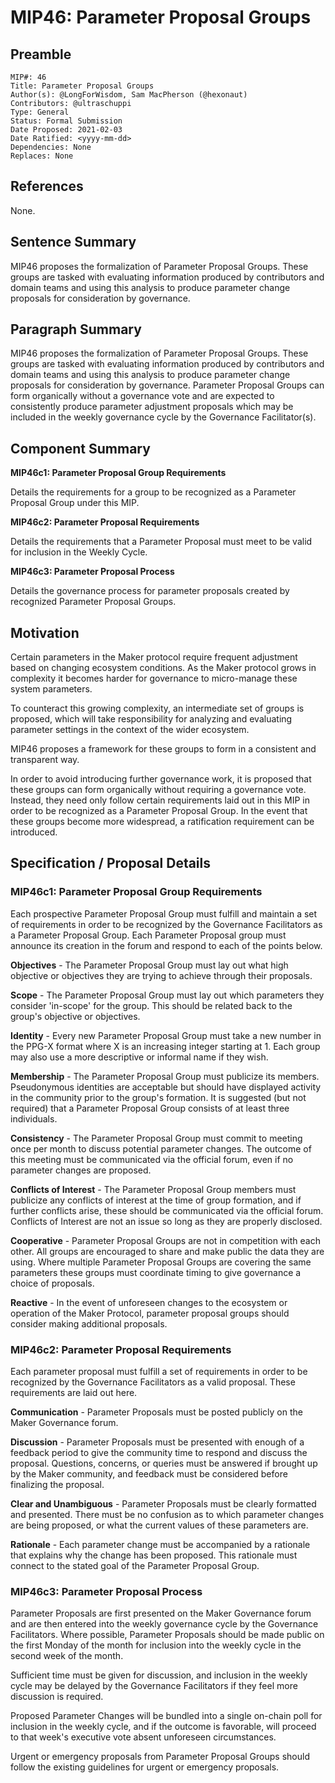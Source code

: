 # MIP46: Parameter Proposal Groups

## Preamble
```
MIP#: 46
Title: Parameter Proposal Groups
Author(s): @LongForWisdom, Sam MacPherson (@hexonaut)
Contributors: @ultraschuppi
Type: General
Status: Formal Submission
Date Proposed: 2021-02-03
Date Ratified: <yyyy-mm-dd>
Dependencies: None
Replaces: None
```
## References

None.

## Sentence Summary

MIP46 proposes the formalization of Parameter Proposal Groups. These groups are tasked with evaluating information produced by contributors and domain teams and using this analysis to produce parameter change proposals for consideration by governance.

## Paragraph Summary

MIP46 proposes the formalization of Parameter Proposal Groups. These groups are tasked with evaluating information produced by contributors and domain teams and using this analysis to produce parameter change proposals for consideration by governance. Parameter Proposal Groups can form organically without a governance vote and are expected to consistently produce parameter adjustment proposals which may be included in the weekly governance cycle by the Governance Facilitator(s).

## Component Summary

**MIP46c1: Parameter Proposal Group Requirements**

Details the requirements for a group to be recognized as a Parameter Proposal Group under this MIP.

**MIP46c2: Parameter Proposal Requirements**

Details the requirements that a Parameter Proposal must meet to be valid for inclusion in the Weekly Cycle.

**MIP46c3: Parameter Proposal Process**

Details the governance process for parameter proposals created by recognized Parameter Proposal Groups.

## Motivation

Certain parameters in the Maker protocol require frequent adjustment based on changing ecosystem conditions. As the Maker protocol grows in complexity it becomes harder for governance to micro-manage these system parameters.

To counteract this growing complexity, an intermediate set of groups is proposed, which will take responsibility for analyzing and evaluating parameter settings in the context of the wider ecosystem.

MIP46 proposes a framework for these groups to form in a consistent and transparent way.

In order to avoid introducing further governance work, it is proposed that these groups can form organically without requiring a governance vote. Instead, they need only follow certain requirements laid out in this MIP in order to be recognized as a Parameter Proposal Group. In the event that these groups become more widespread, a ratification requirement can be introduced.

## Specification / Proposal Details

### MIP46c1: Parameter Proposal Group Requirements

Each prospective Parameter Proposal Group must fulfill and maintain a set of requirements in order to be recognized by the Governance Facilitators as a Parameter Proposal Group. Each Parameter Proposal group must announce its creation in the forum and respond to each of the points below.

**Objectives** - The Parameter Proposal Group must lay out what high objective or objectives they are trying to achieve through their proposals.

**Scope** - The Parameter Proposal Group must lay out which parameters they consider 'in-scope' for the group. This should be related back to the group's objective or objectives. 

**Identity** - Every new Parameter Proposal Group must take a new number in the PPG-X format where X is an increasing integer starting at 1. Each group may also use a more descriptive or informal name if they wish.

**Membership** - The Parameter Proposal Group must publicize its members. Pseudonymous identities are acceptable but should have displayed activity in the community prior to the group's formation. It is suggested (but not required) that a Parameter Proposal Group consists of at least three individuals.

**Consistency** - The Parameter Proposal Group must commit to meeting once per month to discuss potential parameter changes. The outcome of this meeting must be communicated via the official forum, even if no parameter changes are proposed.

**Conflicts of Interest** - The Parameter Proposal Group members must publicize any conflicts of interest at the time of group formation, and if further conflicts arise, these should be communicated via the official forum. Conflicts of Interest are not an issue so long as they are properly disclosed.

**Cooperative** - Parameter Proposal Groups are not in competition with each other. All groups are encouraged to share and make public the data they are using. Where multiple Parameter Proposal Groups are covering the same parameters these groups must coordinate timing to give governance a choice of proposals. 

**Reactive** - In the event of unforeseen changes to the ecosystem or operation of the Maker Protocol, parameter proposal groups should consider making additional proposals.

### MIP46c2: Parameter Proposal Requirements

Each parameter proposal must fulfill a set of requirements in order to be recognized by the Governance Facilitators as a valid proposal. These requirements are laid out here.

**Communication** - Parameter Proposals must be posted publicly on the Maker Governance forum. 

**Discussion** - Parameter Proposals must be presented with enough of a feedback period to give the community time to respond and discuss the proposal. Questions, concerns, or queries must be answered if brought up by the Maker community, and feedback must be considered before finalizing the proposal.

**Clear and Unambiguous** - Parameter Proposals must be clearly formatted and presented. There must be no confusion as to which parameter changes are being proposed, or what the current values of these parameters are. 

**Rationale** - Each parameter change must be accompanied by a rationale that explains why the change has been proposed. This rationale must connect to the stated goal of the Parameter Proposal Group.

### MIP46c3: Parameter Proposal Process

Parameter Proposals are first presented on the Maker Governance forum and are then entered into the weekly governance cycle by the Governance Facilitators. Where possible, Parameter Proposals should be made public on the first Monday of the month for inclusion into the weekly cycle in the second week of the month. 

Sufficient time must be given for discussion, and inclusion in the weekly cycle may be delayed by the Governance Facilitators if they feel more discussion is required.

Proposed Parameter Changes will be bundled into a single on-chain poll for inclusion in the weekly cycle, and if the outcome is favorable, will proceed to that week's executive vote absent unforeseen circumstances.

Urgent or emergency proposals from Parameter Proposal Groups should follow the existing guidelines for urgent or emergency proposals.  
